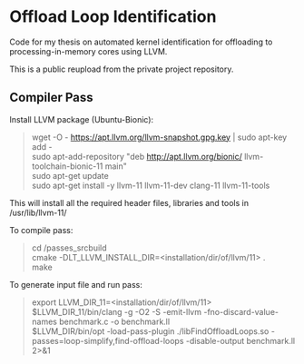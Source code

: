 # Offload Loop Identification
Code for my thesis on automated kernel identification for offloading to processing-in-memory cores using LLVM.

This is a public reupload from the private project repository.

## Compiler Pass

Install LLVM package (Ubuntu-Bionic):


> wget -O - https://apt.llvm.org/llvm-snapshot.gpg.key | sudo apt-key add -  
> sudo apt-add-repository "deb http://apt.llvm.org/bionic/ llvm-toolchain-bionic-11 main"  
> sudo apt-get update  
> sudo apt-get install -y llvm-11 llvm-11-dev clang-11 llvm-11-tools  

This will install all the required header files, libraries and tools in /usr/lib/llvm-11/

To compile pass:

> cd /passes_srcbuild  
> cmake -DLT_LLVM_INSTALL_DIR=<installation/dir/of/llvm/11> .  
> make

To generate input file and run pass:

> export LLVM_DIR_11=<installation/dir/of/llvm/11>  
> \$LLVM_DIR_11/bin/clang -g -O2 -S -emit-llvm -fno-discard-value-names benchmark.c -o benchmark.ll  
> \$LLVM_DIR/bin/opt -load-pass-plugin ./libFindOffloadLoops.so -passes=loop-simplify,find-offload-loops -disable-output benchmark.ll 2>&1 
